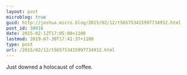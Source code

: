 ```yaml
---
layout: post
microblog: true
guid: http://joshua.micro.blog/2015/02/12/t565753415997734912.html
post_id: 38916
date: 2015-02-12T17:05:00+1100
lastmod: 2019-07-30T17:41:37+1100
type: post
url: /2015/02/12/t565753415997734912.html
---
```

Just downed a holocaust of coffee.
